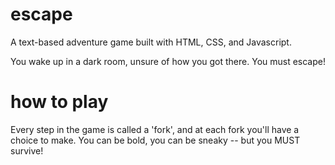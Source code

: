# escape
A text-based adventure game built with HTML, CSS, and Javascript.

You wake up in a dark room, unsure of how you got there. You must escape!

# how to play
Every step in the game is called a 'fork', and at each fork you'll have a choice to make. You can be bold, you can be sneaky -- but you MUST survive!
